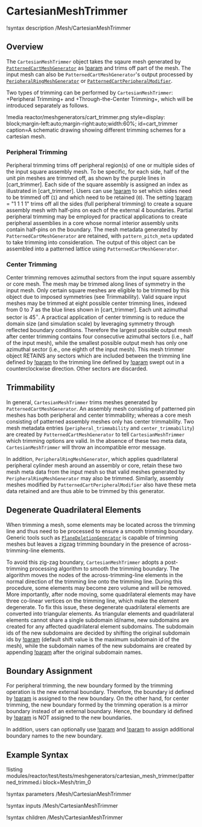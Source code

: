 # CartesianMeshTrimmer

!syntax description /Mesh/CartesianMeshTrimmer

## Overview

The `CartesianMeshTrimmer` object takes the sqaure mesh generated by [`PatternedCartMeshGenerator`](/PatternedCartMeshGenerator.md) as [!param](/Mesh/CartesianMeshTrimmer/input) and trims off part of the mesh. The input mesh can also be `PatternedCartMeshGenerator`'s output processed by [`PeripheralRingMeshGenerator`](/PeripheralRingMeshGenerator.md) or [`PatternedCartPeripheralModifier`](/PatternedCartPeripheralModifier.md).

Two types of trimming can be performed by `CartesianMeshTrimmer`: +Peripheral Trimming+ and +Through-the-Center Trimming+, which will be introduced separately as follows.

!media reactor/meshgenerators/cart_trimmer.png
      style=display: block;margin-left:auto;margin-right:auto;width:60%;
      id=cart_trimmer
      caption=A schematic drawing showing different trimming schemes for a cartesian mesh.

### Peripheral Trimming

Peripheral trimming trims off peripheral region(s) of one or multiple sides of the input square assembly mesh. To be specific, for each side, half of the unit pin meshes are trimmed off, as shown by the purple lines in [cart_trimmer]. Each side of the square assembly is assigned an index as illustrated in [cart_trimmer]. Users can use [!param](/Mesh/CartesianMeshTrimmer/trim_peripheral_region) to set which sides need to be trimmed off (`1`) and which need to be retained (`0`). The setting [!param](/Mesh/CartesianMeshTrimmer/trim_peripheral_region) = "1 1 1 1"  trims off all the sides (full peripheral trimming) to create a square assembly mesh with half-pins on each of the external 4 boundaries. Partial peripheral trimming may be employed for practical applications to create peripheral assemblies in a core whose normal interior assembly units contain half-pins on the boundary. The mesh metadata generated by `PatternedCartMeshGenerator` are retained, with `pattern_pitch_meta` updated to take trimming into consideration. The output of this object can be assembled into a patterned lattice using  `PatternedCartMeshGenerator`.

### Center Trimming

Center trimming removes azimuthal sectors from the input square assembly or core mesh. The mesh may be trimmed along lines of symmetry in the input mesh. Only certain square meshes are eligible to be trimmed by this object due to imposed symmetries (see Trimmability). Valid square input meshes may be trimmed at eight possible center trimming lines, indexed from 0 to 7 as the blue lines shown in [cart_trimmer]. Each unit azimuthal sector is 45$^{\circ}$. A practical application of center trimming is to reduce the domain size (and simulation scale) by leveraging symmetry through reflected boundary conditions. Therefore the largest possible output mesh after center trimming contains four consecutive azimuthal sectors (i.e., half of the input mesh), while the smallest possible output mesh has only one azimuthal sector (i.e., one eighth of the input mesh). This mesh trimmer object RETAINS any sectors which are included between the trimming line defined by [!param](/Mesh/CartesianMeshTrimmer/center_trim_starting_index) to the trimming line defined by [!param](/Mesh/CartesianMeshTrimmer/center_trim_ending_index) swept out in a counterclockwise direction. Other sectors are discarded.

## Trimmability

In general, `CartesianMeshTrimmer` trims meshes generated by `PatternedCartMeshGenerator`. An assembly mesh consisting of patterned pin meshes has both peripheral and center trimmability; whereas a core mesh consisting of patterned assembly meshes only has center trimmability.  Two mesh metadata entries (`peripheral_trimmability` and `center_trimmability`) are created by `PatternedCartMeshGenerator` to tell `CartesianMeshTrimmer` which trimming options are valid. In the absence of these two meta data, `CartesianMeshTrimmer` will throw an incompatible error message.

In addition, `PeripheralRingMeshGenerator`, which applies quadrilateral peripheral cylinder mesh around an assembly or core, retain these two mesh meta data from the input mesh so that valid meshes generated by `PeripheralRingMeshGenerator` may also be trimmed. Similarly, assembly meshes modified by `PatternedCartPeripheralModifier` also have these meta data retained and are thus able to be trimmed by this generator.

## Degenerate Quadrilateral Elements

When trimming a mesh, some elements may be located across the trimming line and thus need to be processed to ensure a smooth trimming boundary. Generic tools such as [`PlaneDeletionGenerator`](/PlaneDeletionGenerator.md) is capable of trimming meshes but leaves a zigzag trimming boundary in the presence of across-trimming-line elements.

To avoid this zig-zag boundary, `CartesianMeshTrimmer` adopts a post-trimming processing algorithm to smooth the trimming boundary. The algorithm moves the nodes of the across-trimming-line elements in the normal direction of the trimming line onto the trimming line. During this procedure, some elements may become zero volume and will be removed. More importantly, after node moving, some quadrilateral elements may have three co-linear vertices on the trimming line, which make the element degenerate. To fix this issue, these degenerate quadrilateral elements are converted into triangular elements. As triangular elements and quadrilateral elements cannot share a single subdomain id/name, new subdomains are created for any affected quadrilateral element subdomains. The subdomain ids of the new subdomains are decided by shifting the original subdomain ids by [!param](/Mesh/CartesianMeshTrimmer/tri_elem_subdomain_shift) (default shift value is the maximum subdomain id of the mesh), while the subdomain names of the new subdomains are created by appending [!param](/Mesh/CartesianMeshTrimmer/tri_elem_subdomain_name_suffix) after the original subdomain names.

## Boundary Assignment

For peripheral trimming, the new boundary formed by the trimming operation is the new external boundary. Therefore, the boundary id defined by [!param](/Mesh/CartesianMeshTrimmer/external_boundary) is assigned to the new boundary. On the other hand, for center trimming, the new boundary formed by the trimming operation is a mirror boundary instead of an external boundary. Hence, the boundary id defined by [!param](/Mesh/CartesianMeshTrimmer/external_boundary) is NOT assigned to the new boundaries.

In addition, users can optionally use [!param](/Mesh/CartesianMeshTrimmer/peripheral_trimming_section_boundary) and [!param](/Mesh/CartesianMeshTrimmer/center_trimming_section_boundary) to assign additional boundary names to the new boundary.

## Example Syntax

!listing modules/reactor/test/tests/meshgenerators/cartesian_mesh_trimmer/patterned_trimmed.i block=Mesh/trim_0

!syntax parameters /Mesh/CartesianMeshTrimmer

!syntax inputs /Mesh/CartesianMeshTrimmer

!syntax children /Mesh/CartesianMeshTrimmer
